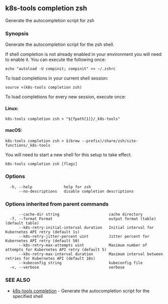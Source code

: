 ## k8s-tools completion zsh

Generate the autocompletion script for zsh

### Synopsis

Generate the autocompletion script for the zsh shell.

If shell completion is not already enabled in your environment you will need
to enable it.  You can execute the following once:

	echo "autoload -U compinit; compinit" >> ~/.zshrc

To load completions in your current shell session:

	source <(k8s-tools completion zsh)

To load completions for every new session, execute once:

#### Linux:

	k8s-tools completion zsh > "${fpath[1]}/_k8s-tools"

#### macOS:

	k8s-tools completion zsh > $(brew --prefix)/share/zsh/site-functions/_k8s-tools

You will need to start a new shell for this setup to take effect.


```
k8s-tools completion zsh [flags]
```

### Options

```
  -h, --help              help for zsh
      --no-descriptions   disable completion descriptions
```

### Options inherited from parent commands

```
      --cache-dir string                      cache directory
  -f, --format Format                         output format (table) (default table)
      --k8s-retry-initial-interval duration   Initial interval for Kubernetes API retry (default 1s)
      --k8s-retry-jitter-percent uint         Jitter percent for Kubernetes API retry (default 50)
      --k8s-retry-max-attempts uint           Maximum number of attempts for Kubernetes API retry (default 5)
      --k8s-retry-max-interval duration       Maximum interval between retries for Kubernetes API (default 10s)
      --kubeconfig string                     kubeconfig file
  -v, --verbose                               verbose
```

### SEE ALSO

* [k8s-tools completion](k8s-tools_completion.md)	 - Generate the autocompletion script for the specified shell

